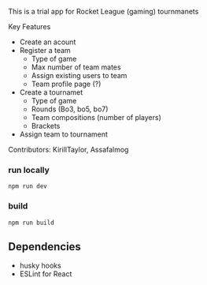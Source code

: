 This is a trial app for Rocket League (gaming) tournmanets 

Key Features
- Create an acount
- Register a team
    - Type of game
    - Max number of team mates
    - Assign existing users to team
    - Team profile page (?)
- Create a tournamet
    - Type of game
    - Rounds (Bo3, bo5, bo7)
    - Team compositions (number of players)
    - Brackets
- Assign team to tournament

Contributors: KirillTaylor, Assafalmog

### run locally
```angular2html
npm run dev
```

### build
```angular2html
npm run build
```

## Dependencies
- husky hooks
- ESLint for React
